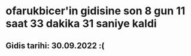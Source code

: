 # ofarukbicer'in gidisine son 8 gun 11 saat 33 dakika 31 saniye kaldi

## Gidis tarihi: 30.09.2022 :(